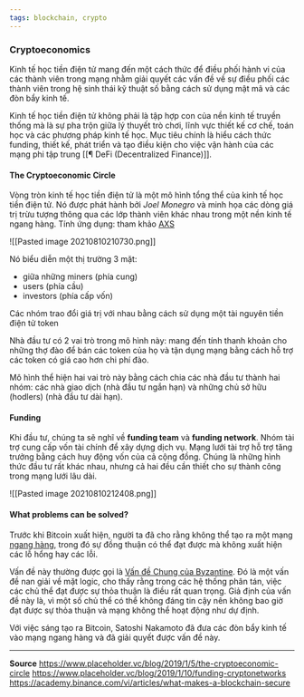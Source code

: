 ```yaml
---
tags: blockchain, crypto
---
```


### Cryptoeconomics
Kinh tế học tiền điện tử mang đến một cách thức để điều phối hành vi của các thành viên trong mạng nhằm giải quyết các vấn đề về sự điều phối các thành viên trong hệ sinh thái kỹ thuật số bằng cách sử dụng mật mã và các đòn bẩy kinh tế.

Kinh tế học tiền điện tử không phải là tập hợp con của nền kinh tế truyền thống mà là sự pha trộn giữa lý thuyết trò chơi, lĩnh vực thiết kế cơ chế, toán học và các phương pháp kinh tế học. Mục tiêu chính là hiểu cách thức funding, thiết kế, phát triển và tạo điều kiện cho việc vận hành của các mạng phi tập trung [[¶  DeFi (Decentralized Finance)]].

#### The Cryptoeconomic Circle
Vòng tròn kinh tế học tiền điện tử là một mô hình tổng thể của kinh tế học tiền điện tử. Nó được phát hành bởi *Joel Monegro* và minh họa các dòng giá trị trừu tượng thông qua các lớp thành viên khác nhau trong một nền kinh tế ngang hàng.
Tính ứng dụng: tham khảo [AXS](https://research.binance.com/en/projects/axie-infinity)

![[Pasted image 20210810210730.png]]

Nó biểu diễn một thị trường 3 mặt:
- giữa những miners (phía cung)
- users (phía cầu) 
- investors (phía cấp vốn)

Các nhóm trao đổi giá trị với nhau bằng cách sử dụng một tài nguyên tiền điện tử token

Nhà đầu tư có 2 vai trò trong mô hình này: mang đến tính thanh khoản cho những thợ đào để bán các token của họ và tận dụng mạng bằng cách hỗ trợ các token có giá cao hơn chi phí đào. 

Mô hình thể hiện hai vai trò này bằng cách chia các nhà đầu tư thành hai nhóm: các nhà giao dịch (nhà đầu tư ngắn hạn) và những chủ sở hữu (hodlers) (nhà đầu tư dài hạn).

#### Funding
Khi đầu tư, chúng ta sẽ nghĩ về **funding team** và **funding network**. Nhóm tài trợ cung cấp vốn tài chính để xây dựng dịch vụ. Mạng lưới tài trợ hỗ trợ tăng trưởng bằng cách huy động vốn của cả cộng đồng. Chúng là những hình thức đầu tư rất khác nhau, nhưng cả hai đều cần thiết cho sự thành công trong mạng lưới lâu dài.

![[Pasted image 20210810212408.png]]

#### What problems can be solved?
Trước khi Bitcoin xuất hiện, người ta đã cho rằng không thể tạo ra một mạng [ngang hàng](https://academy.binance.com/vi/articles/peer-to-peer-networks-explained), trong đó sự đồng thuận có thể đạt được mà không xuất hiện các lỗ hổng hay các lỗi.

Vấn đề này thường được gọi là [Vấn đề Chung của Byzantine](https://academy.binance.com/vi/articles/byzantine-fault-tolerance-explained). Đó là một vấn đề nan giải về mặt logic, cho thấy rằng trong các hệ thống phân tán, việc các chủ thể đạt được sự thỏa thuận là điều rất quan trọng. Giả định của vấn đề này là, vì một số chủ thể có thể không đáng tin cậy nên không bao giờ đạt được sự thỏa thuận và mạng không thể hoạt động như dự định. 

Với việc sáng tạo ra Bitcoin, Satoshi Nakamoto đã đưa các đòn bẩy kinh tế vào mạng ngang hàng và đã giải quyết được vấn đề này.

---

**Source**
https://www.placeholder.vc/blog/2019/1/5/the-cryptoeconomic-circle
https://www.placeholder.vc/blog/2019/1/10/funding-cryptonetworks
https://academy.binance.com/vi/articles/what-makes-a-blockchain-secure